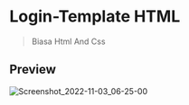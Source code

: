 # Login-Template HTML

>Biasa Html And Css

## Preview 
![Screenshot_2022-11-03_06-25-00](https://user-images.githubusercontent.com/83684256/199620883-666cfba8-6cd2-46d4-b243-87dc57bffdf4.png)
